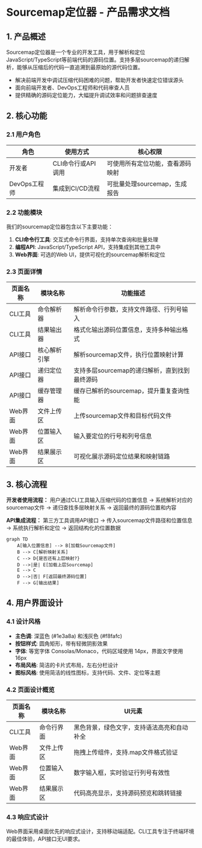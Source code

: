 # Sourcemap定位器 - 产品需求文档

## 1. 产品概述

Sourcemap定位器是一个专业的开发工具，用于解析和定位JavaScript/TypeScript等前端代码的源码位置。支持多层sourcemap的递归解析，能够从压缩后的代码一直追溯到最原始的源代码位置。

- 解决前端开发中调试压缩代码困难的问题，帮助开发者快速定位错误源头
- 面向前端开发者、DevOps工程师和代码审查人员
- 提供精确的源码定位能力，大幅提升调试效率和问题排查速度

## 2. 核心功能

### 2.1 用户角色

| 角色 | 使用方式 | 核心权限 |
|------|----------|----------|
| 开发者 | CLI命令行或API调用 | 可使用所有定位功能，查看源码映射 |
| DevOps工程师 | 集成到CI/CD流程 | 可批量处理sourcemap，生成报告 |

### 2.2 功能模块

我们的sourcemap定位器包含以下主要功能：

1. **CLI命令行工具**: 交互式命令行界面，支持单次查询和批量处理
2. **编程API**: JavaScript/TypeScript API，支持集成到其他工具中
3. **Web界面**: 可选的Web UI，提供可视化的sourcemap解析和定位

### 2.3 页面详情

| 页面名称 | 模块名称 | 功能描述 |
|----------|----------|----------|
| CLI工具 | 命令解析器 | 解析命令行参数，支持文件路径、行列号输入 |
| CLI工具 | 结果输出器 | 格式化输出源码位置信息，支持多种输出格式 |
| API接口 | 核心解析引擎 | 解析sourcemap文件，执行位置映射计算 |
| API接口 | 递归定位器 | 支持多层sourcemap的递归解析，直到找到最终源码 |
| API接口 | 缓存管理器 | 缓存已解析的sourcemap，提升重复查询性能 |
| Web界面 | 文件上传区 | 上传sourcemap文件和目标代码文件 |
| Web界面 | 位置输入区 | 输入要定位的行号和列号信息 |
| Web界面 | 结果展示区 | 可视化展示源码定位结果和映射链路 |

## 3. 核心流程

**开发者使用流程：**
用户通过CLI工具输入压缩代码的位置信息 → 系统解析对应的sourcemap文件 → 递归查找多层映射关系 → 返回最终的源码位置和内容

**API集成流程：**
第三方工具调用API接口 → 传入sourcemap文件路径和位置信息 → 系统执行解析和定位 → 返回结构化的位置数据

```mermaid
graph TD
    A[输入位置信息] --> B[加载Sourcemap文件]
    B --> C[解析映射关系]
    C --> D{是否还有上层映射?}
    D -->|是| E[加载上层Sourcemap]
    E --> C
    D -->|否| F[返回最终源码位置]
    F --> G[输出结果]
```

## 4. 用户界面设计

### 4.1 设计风格

- **主色调**: 深蓝色 (#1e3a8a) 和浅灰色 (#f8fafc)
- **按钮样式**: 圆角矩形，带有轻微阴影效果
- **字体**: 等宽字体 Consolas/Monaco，代码区域使用 14px，界面文字使用 16px
- **布局风格**: 简洁的卡片式布局，左右分栏设计
- **图标风格**: 使用简洁的线性图标，支持代码、文件、定位等主题

### 4.2 页面设计概览

| 页面名称 | 模块名称 | UI元素 |
|----------|----------|--------|
| CLI工具 | 命令行界面 | 黑色背景，绿色文字，支持语法高亮和自动补全 |
| Web界面 | 文件上传区 | 拖拽上传组件，支持.map文件格式验证 |
| Web界面 | 位置输入区 | 数字输入框，实时验证行列号有效性 |
| Web界面 | 结果展示区 | 代码高亮显示，支持源码预览和跳转链接 |

### 4.3 响应式设计

Web界面采用桌面优先的响应式设计，支持移动端适配。CLI工具专注于终端环境的最佳体验，API接口无UI要求。